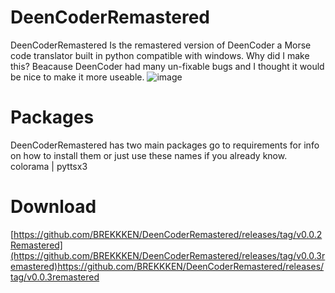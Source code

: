 # DeenCoderRemastered
DeenCoderRemastered Is the remastered version of DeenCoder a Morse code translator built in python compatible with windows. Why did I make this? Beacause DeenCoder had many un-fixable bugs and I thought it would be nice to make it more useable. 
![image](https://github.com/BREKKKEN/DeenCoderRemastered/assets/63617447/36e2d0de-a217-4ac8-bfe5-3ab0581fa964)
# Packages 
DeenCoderRemastered has two main packages go to requirements for info on how to install them or just use these names if you already know.
colorama | pyttsx3
# Download
[https://github.com/BREKKKEN/DeenCoderRemastered/releases/tag/v0.0.2Remastered](https://github.com/BREKKKEN/DeenCoderRemastered/releases/tag/v0.0.3remastered)https://github.com/BREKKKEN/DeenCoderRemastered/releases/tag/v0.0.3remastered
